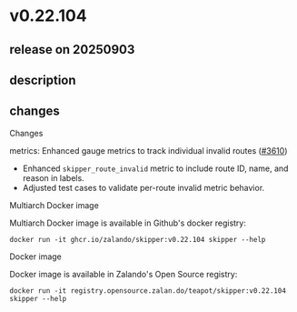 # v0.22.104

## release on 20250903
## description
## changes
Changes

metrics: Enhanced gauge metrics to track individual invalid routes (<a class="issue-link js-issue-link" data-error-text="Failed to load title" data-id="3372930666" data-permission-text="Title is private" data-url="https://github.com/zalando/skipper/issues/3610" data-hovercard-type="pull_request" data-hovercard-url="/zalando/skipper/pull/3610/hovercard" href="https://github.com/zalando/skipper/pull/3610">#3610</a>)

* Enhanced <code>skipper_route_invalid</code> metric to include route ID, name, and  
  reason in labels.
* Adjusted test cases to validate per-route invalid metric behavior.

Multiarch Docker image

Multiarch Docker image is available in Github's docker registry:

    docker run -it ghcr.io/zalando/skipper:v0.22.104 skipper --help

Docker image

Docker image is available in Zalando's Open Source registry:

    docker run -it registry.opensource.zalan.do/teapot/skipper:v0.22.104 skipper --help


